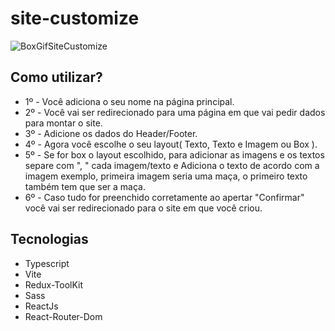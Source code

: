 # site-customize
![BoxGifSiteCustomize](https://user-images.githubusercontent.com/93871055/228536634-73c514fd-c167-47c6-ae36-31481093ee30.gif)

## Como utilizar?
- 1º - Você adiciona o seu nome na página principal.
- 2º - Você vai ser redirecionado para uma página em que vai pedir dados para montar o site.
- 3º - Adicione os dados do Header/Footer.
- 4º - Agora você escolhe o seu layout( Texto, Texto e Imagem ou Box ).
- 5º - Se for box o layout escolhido, para adicionar as imagens e os textos separe com ", " cada imagem/texto e Adiciona o texto de acordo com a imagem exemplo, primeira imagem seria uma maça, o primeiro texto também tem que ser a maça.
- 6º - Caso tudo for preenchido corretamente ao apertar "Confirmar" você vai ser redirecionado para o site em que você criou.

## Tecnologias
- Typescript
- Vite
- Redux-ToolKit
- Sass
- ReactJs
- React-Router-Dom

